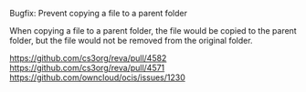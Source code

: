 Bugfix: Prevent copying a file to a parent folder

When copying a file to a parent folder, the file would be copied to the parent folder, but the file would not be removed from the original folder.

https://github.com/cs3org/reva/pull/4582
https://github.com/cs3org/reva/pull/4571
https://github.com/owncloud/ocis/issues/1230
